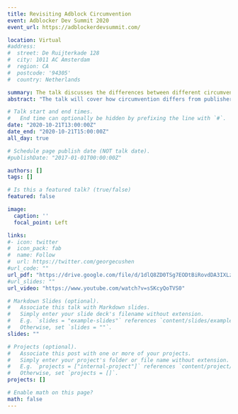 ```yaml
---
title: Revisiting Adblock Circumvention
event: Adblocker Dev Summit 2020
event_url: https://adblockerdevsummit.com/

location: Virtual
#address:
#  street: De Ruijterkade 128 
#  city: 1011 AC Amsterdam
#  region: CA
#  postcode: '94305'
#  country: Netherlands

summary: The talk discusses the differences between different circumvention techniques (cloaking vs. obfuscation techniques). It will go over the state of anti-circumvention and how our work can help reduce human labeling effort to identify sites with successful circumvention.
abstract: "The talk will cover how circumvention differs from publisher responses such as anti-adblocking and whitelisting. It will discuss the differences between different circumvention techniques (cloaking vs. obfuscation techniques). It will go over the state of anti-circumvention and how our work can help reduce human labeling effort to identify sites with successful circumvention."

# Talk start and end times.
#   End time can optionally be hidden by prefixing the line with `#`.
date: "2020-10-21T13:00:00Z"
date_end: "2020-10-21T15:00:00Z"
all_day: true

# Schedule page publish date (NOT talk date).
#publishDate: "2017-01-01T00:00:00Z"

authors: []
tags: []

# Is this a featured talk? (true/false)
featured: false

image:
  caption: ''
  focal_point: Left

links:
#- icon: twitter
#  icon_pack: fab
#  name: Follow
#  url: https://twitter.com/georgecushen
#url_code: ""
url_pdf: "https://drive.google.com/file/d/1dlQ8ZD0TSg7EODtBiRovdDA3IXLzUA8a/view?usp=sharing"
#url_slides: ""
url_video: "https://www.youtube.com/watch?v=sSKcyQoTVS0"

# Markdown Slides (optional).
#   Associate this talk with Markdown slides.
#   Simply enter your slide deck's filename without extension.
#   E.g. `slides = "example-slides"` references `content/slides/example-slides.md`.
#   Otherwise, set `slides = ""`.
slides: ""

# Projects (optional).
#   Associate this post with one or more of your projects.
#   Simply enter your project's folder or file name without extension.
#   E.g. `projects = ["internal-project"]` references `content/project/deep-learning/index.md`.
#   Otherwise, set `projects = []`.
projects: []

# Enable math on this page?
math: false
---
```

